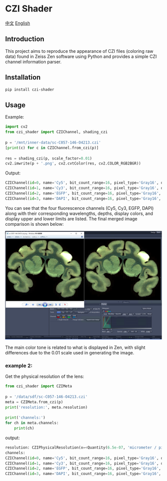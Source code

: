 # CZI Shader

[中文](./README_CN.md) [English](./README.md)

## Introduction

This project aims to reproduce the appearance of CZI files (coloring raw data) found in Zeiss Zen software using Python and provides a simple CZI channel information parser.

## Installation

```bash
pip install czi-shader
```

## Usage

Example:

```python
import cv2
from czi_shader import CZIChannel, shading_czi

p = '/mnt/inner-data/sc-C057-146-O4213.czi'
[print(c) for c in CZIChannel.from_czi(p)]

res = shading_czi(p, scale_factor=0.01)
cv2.imwrite(p + '.png', cv2.cvtColor(res, cv2.COLOR_RGB2BGR))
```

Output:

```python
CZIChannel(id=0, name='Cy5', bit_count_range=16, pixel_type='Gray16', dye_name='Cy5', short_name='Cy5', illumination_type='Fluorescence', dye_max_emission=673, dye_max_excitation=650, dye_id='McNamara-Boswell-0774', dye_database_id='66071726-cbd4-4c41-b371-0a6eee4ae9c5', color='#FFFF0014', original_color='#FFFF0014', color_mode=None, palette_name=None, gamma=None, low=0.0059662775616083005, high=0.03865110246433204, is_selected=None)
CZIChannel(id=1, name='Cy3', bit_count_range=16, pixel_type='Gray16', dye_name='Cy3', short_name='Cy3', illumination type='Fluorescence', dye_max_emission=561, dye_max_excitation=548, dye_id='McNamara-Boswell-0615', dye_database_id='66071726-cbd4-4c41-b371-0a6eee4ae9c5', color='#FFFFAD00', original_color='#FFFFAD00', color_mode=None, palette_name=None, gamma=None, low=0.006240939955748837, high=0.13965056839856566, is_selected=None)
CZIChannel(id=2, name='EGFP', bit_count_range=16, pixel_type='Gray16', dye_name='EGFP', short_name='EGFP', illumination_type='Fluorescence', dye_max_emission=509, dye_max_excitation=488, dye_id='McNamara-Boswell-0828', dye_database_id='66071726-cbd4-4c41-b371-0a6eee4ae9c5', color='#FF00FF5B', original_color='#FF00FF5B', color_mode=None, palette_name=None, gamma=None, low=0.004196231021591516, high=0.1739833676661326, is_selected=None)
CZIChannel(id=3, name='DAPI', bit_count_range=16, pixel_type='Gray16', dye_name='DAPI', short_name='DAPI', illumination_type='Fluorescence', dye_max_emission=465, dye_max_excitation=353, dye_id='McNamara-Boswell-0434', dye_database_id='66071726-cbd4-4c41-b371-0a6eee4ae9c5', color='#FF00A0FF', original_color='#FF00A0FF', color_mode=None, palette_name=None, gamma=None, low=0.003936827649347677, high=0.15408560311284047, is_selected=None)
```

You can see that the four fluorescence channels (Cy5, Cy3, EGFP, DAPI) along with their corresponding wavelengths, depths, display colors, and display upper and lower limits are listed. The final merged image comparison is shown below:

![Comparison Result](https://github.com/myuanz/czi-shader/blob/master/static/result-compare.png?raw=true)

The main color tone is related to what is displayed in Zen, with slight differences due to the 0.01 scale used in generating the image.

### example 2:

Get the physical resolution of the lens: 

```python
from czi_shader import CZIMeta

p = '/data/sdf/sc-C057-146-O4213.czi'
meta = CZIMeta.from_czi(p)
print('resolution:', meta.resolution)

print('channels:')
for ch in meta.channels:
    print(ch)
```

output:

```python
resolution: CZIPhysicalResolution(x=<Quantity(6.5e-07, 'micrometer / pixel')>, y=<Quantity(6.5e-07, 'micrometer / pixel')>)
channels:
CZIChannel(id=0, name='Cy5', bit_count_range=16, pixel_type='Gray16', dye_name='Cy5', short_name='Cy5', illumination_type='Fluorescence', dye_max_emission=673, dye_max_excitation=650, dye_id='McNamara-Boswell-0774', dye_database_id='66071726-cbd4-4c41-b371-0a6eee4ae9c5', color='#FFFF0014', original_color='#FFFF0014', color_mode=None, palette_name=None, gamma=None, low=0.0059662775616083005, high=0.03865110246433204, is_selected=None)
CZIChannel(id=1, name='Cy3', bit_count_range=16, pixel_type='Gray16', dye_name='Cy3', short_name='Cy3', illumination_type='Fluorescence', dye_max_emission=561, dye_max_excitation=548, dye_id='McNamara-Boswell-0615', dye_database_id='66071726-cbd4-4c41-b371-0a6eee4ae9c5', color='#FFFFAD00', original_color='#FFFFAD00', color_mode=None, palette_name=None, gamma=None, low=0.006240939955748837, high=0.13965056839856566, is_selected=None)
CZIChannel(id=2, name='EGFP', bit_count_range=16, pixel_type='Gray16', dye_name='EGFP', short_name='EGFP', illumination_type='Fluorescence', dye_max_emission=509, dye_max_excitation=488, dye_id='McNamara-Boswell-0828', dye_database_id='66071726-cbd4-4c41-b371-0a6eee4ae9c5', color='#FF00FF5B', original_color='#FF00FF5B', color_mode=None, palette_name=None, gamma=None, low=0.004196231021591516, high=0.1739833676661326, is_selected=None)
CZIChannel(id=3, name='DAPI', bit_count_range=16, pixel_type='Gray16', dye_name='DAPI', short_name='DAPI', illumination_type='Fluorescence', dye_max_emission=465, dye_max_excitation=353, dye_id='McNamara-Boswell-0434', dye_database_id='66071726-cbd4-4c41-b371-0a6eee4ae9c5', color='#FF00A0FF', original_color='#FF00A0FF', color_mode=None, palette_name=None, gamma=None, low=0.003936827649347677, high=0.15408560311284047, is_selected=None)
```

